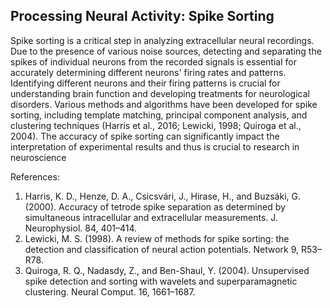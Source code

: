 ## Processing Neural Activity: Spike Sorting

Spike sorting is a critical step in analyzing extracellular neural recordings. Due to the presence of various noise sources, detecting and separating the spikes of individual neurons from the recorded signals is essential for accurately determining different neurons' firing rates and patterns. Identifying different neurons and their firing patterns is crucial for understanding brain function and developing treatments for neurological disorders. Various methods and algorithms have been developed for spike sorting, including template matching, principal component analysis, and clustering techniques (Harris et al., 2016; Lewicki, 1998; Quiroga et al., 2004). The accuracy of spike sorting can significantly impact the interpretation of experimental results and thus is crucial to research in neuroscience

References:
1. Harris, K. D., Henze, D. A., Csicsvári, J., Hirase, H., and Buzsáki, G. (2000). Accuracy of tetrode spike separation as determined by simultaneous intracellular and extracellular measurements. J. Neurophysiol. 84, 401–414.
2. Lewicki, M. S. (1998). A review of methods for spike sorting: the detection and classification of neural action potentials. Network 9, R53–R78.
3. Quiroga, R. Q., Nadasdy, Z., and Ben-Shaul, Y. (2004). Unsupervised spike detection and sorting with wavelets and superparamagnetic clustering. Neural Comput. 16, 1661–1687.
